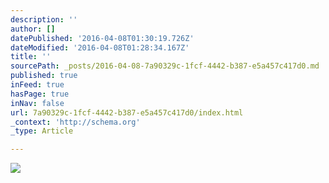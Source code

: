 ```yaml
---
description: ''
author: []
datePublished: '2016-04-08T01:30:19.726Z'
dateModified: '2016-04-08T01:28:34.167Z'
title: ''
sourcePath: _posts/2016-04-08-7a90329c-1fcf-4442-b387-e5a457c417d0.md
published: true
inFeed: true
hasPage: true
inNav: false
url: 7a90329c-1fcf-4442-b387-e5a457c417d0/index.html
_context: 'http://schema.org'
_type: Article

---
```

![](https://the-grid-user-content.s3-us-west-2.amazonaws.com/f4874655-f5b3-4cfc-88e9-3884e5aa98a6.png)